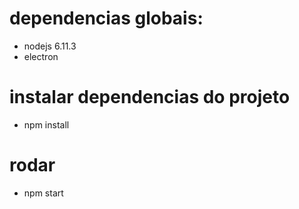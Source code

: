 # dependencias globais:  
- nodejs 6.11.3    
- electron  
  
# instalar dependencias do projeto  
- npm install    
  
# rodar
- npm start  
